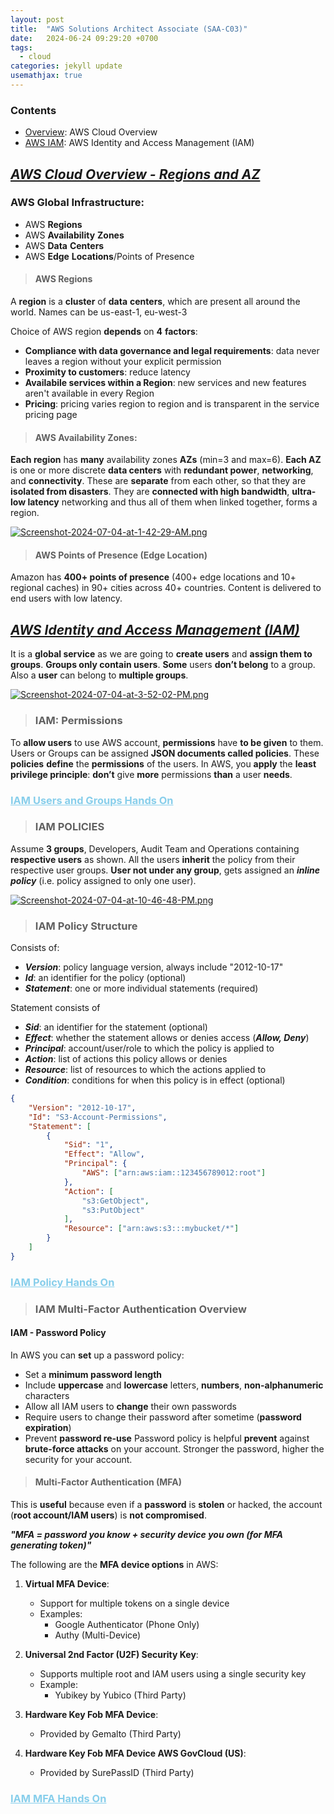 ```yaml
---
layout: post
title:  "AWS Solutions Architect Associate (SAA-C03)"
date:   2024-06-24 09:29:20 +0700
tags:
  - cloud
categories: jekyll update
usemathjax: true
---
```


### Contents

- [Overview](#aws-cloud-overview): AWS Cloud Overview
- [AWS IAM](#aws-identity-and-access-management): AWS Identity and Access Management (IAM)

## <a id="aws-cloud-overview"></a><u><i>AWS Cloud Overview - Regions and AZ</i></u> 

### AWS Global Infrastructure:
- AWS **Regions**
- AWS **Availability** **Zones**
- AWS **Data** **Centers**
- AWS **Edge** **Locations**/Points of Presence

> #### AWS Regions

A **region** is a **cluster** of **data** **centers**, which are present all around the world. Names can be us-east-1, eu-west-3 

Choice of AWS region **depends** on **4** **factors**:
- **Compliance with data governance and legal requirements**: data never leaves a region without your explicit permission
- **Proximity to customers**: reduce latency
- **Availabile services within a Region**: new services and new features aren't available in every Region
- **Pricing**: pricing varies region to region and is transparent in the service pricing page

> #### AWS Availability Zones:

**Each region** has **many** availability zones **AZs** (min=3 and max=6). **Each AZ** is one or more discrete **data centers** with **redundant power**, **networking**, and **connectivity**. These are **separate** from each other, so that they are **isolated from disasters**. They are **connected with high bandwidth**, **ultra-low latency** networking and thus all of them when linked together, forms a region. 

[![Screenshot-2024-07-04-at-1-42-29-AM.png](https://i.postimg.cc/638n6H0C/Screenshot-2024-07-04-at-1-42-29-AM.png)](https://postimg.cc/0Mqbc0hN)

> #### AWS Points of Presence (Edge Location)

Amazon has **400+ points of presence** (400+ edge locations and 10+ regional caches) in 90+ cities across 40+ countries. Content is delivered to end users with low latency. 

## <a id="aws-identity-and-access-management"></a><u><i>AWS Identity and Access Management (IAM)</i></u>

It is a **global service** as we are going to **create users** and **assign them to groups**. **Groups only contain users**. **Some** users **don’t belong** to a group. Also a **user** can belong to **multiple groups**.

[![Screenshot-2024-07-04-at-3-52-02-PM.png](https://i.postimg.cc/VvqKkRqL/Screenshot-2024-07-04-at-3-52-02-PM.png)](https://postimg.cc/SYK6Zc1w)

> ### IAM: Permissions

To **allow users** to use AWS account, **permissions** have **to be given** to them. Users or Groups can be assigned **JSON documents called policies**. These **policies** **define** the **permissions** of the users. In AWS, you **apply** the **least privilege principle**: **don’t** give **more** permissions **than** a user **needs**. 

### <a href="/posts_blogs/blogs_AWS_SAA/UsersandGroupsHANDON" style="color:skyblue;" rel="noopener">IAM Users and Groups Hands On</a>

> ### IAM POLICIES

Assume **3 groups**, Developers, Audit Team and Operations containing **respective users** as shown. All the users **inherit** the policy from their respective user groups. **User not under any group**, gets assigned an **_inline policy_** (i.e. policy assigned to only one user). 

[![Screenshot-2024-07-04-at-10-46-48-PM.png](https://i.postimg.cc/PrKyW3Ps/Screenshot-2024-07-04-at-10-46-48-PM.png)](https://postimg.cc/WhF0j7GX)

> ### IAM Policy Structure

Consists of:
  - **_Version_**: policy language version, always include "2012-10-17"
  - **_Id_**: an identifier for the policy (optional)
  - **_Statement_**: one or more individual statements (required)
  
Statement consists of
  - **_Sid_**: an identifier for the statement (optional)
  - **_Effect_**: whether the statement allows or denies access (**_Allow, Deny_**)
  - **_Principal_**: account/user/role to which the policy is applied to
  - **_Action_**: list of actions this policy allows or denies
  - **_Resource_**: list of resources to which the actions applied to
  - **_Condition_**: conditions for when this policy is in effect (optional)

```json
{
    "Version": "2012-10-17",
    "Id": "S3-Account-Permissions",
    "Statement": [
        {
            "Sid": "1",
            "Effect": "Allow",
            "Principal": {
                "AWS": ["arn:aws:iam::123456789012:root"]
            },
            "Action": [
                "s3:GetObject",
                "s3:PutObject"
            ],
            "Resource": ["arn:aws:s3:::mybucket/*"]
        }
    ]
}
```

### <a href="/posts_blogs/blogs_AWS_SAA/IAMPolicyHANDSON" style="color:skyblue;" rel="noopener">IAM Policy Hands On</a>

> ### IAM Multi-Factor Authentication Overview

#### IAM - Password Policy

In AWS you can **set** up a password policy:
  - Set a **minimum password length**
  - Include **uppercase** and **lowercase** letters, **numbers**, **non-alphanumeric** characters
  - Allow all IAM users to **change** their own passwords
  - Require users to change their password after sometime (**password expiration**)
  - Prevent **password re-use**
Password policy is helpful **prevent** against **brute-force attacks** on your account. Stronger the password, higher the security for your account. 

> #### Multi-Factor Authentication (MFA)

This is **useful** because even if a **password** is **stolen** or hacked, the account (**root account/IAM users**) is **not compromised**. 

**_"MFA = password you know + security device you own (for MFA generating token)"_** 

The following are the **MFA device options** in AWS:

1. **Virtual MFA Device**:
   - Support for multiple tokens on a single device
   - Examples:
     - Google Authenticator (Phone Only)
     - Authy (Multi-Device)

2. **Universal 2nd Factor (U2F) Security Key**:
   - Supports multiple root and IAM users using a single security key
   - Example:
     - Yubikey by Yubico (Third Party)

3. **Hardware Key Fob MFA Device**:
   - Provided by Gemalto (Third Party)

4. **Hardware Key Fob MFA Device AWS GovCloud (US)**:
   - Provided by SurePassID (Third Party)

### <a href="/posts_blogs/blogs_AWS_SAA/IAMMFAhandson" style="color:skyblue;" rel="noopener">IAM MFA Hands On</a>

